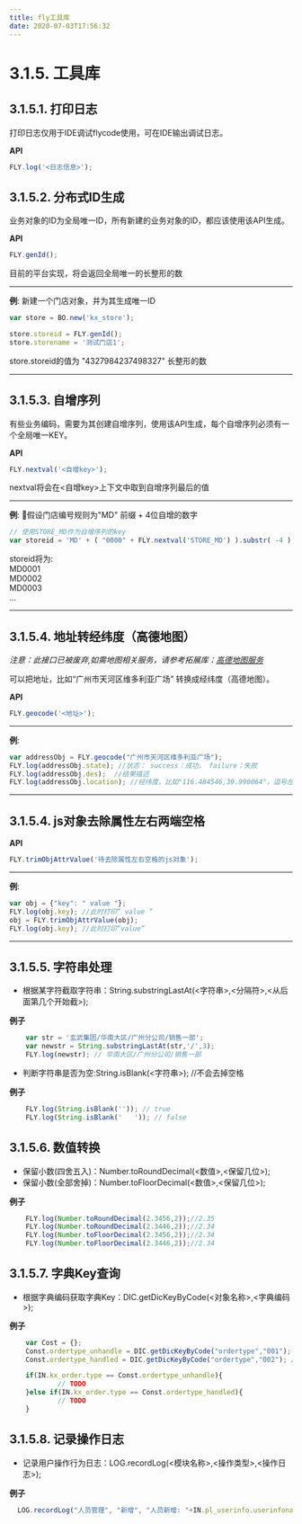 ```yaml
---
title: fly工具库
date: 2020-07-03T17:56:32
---
```


# 3.1.5. 工具库

## 3.1.5.1. 打印日志

打印日志仅用于IDE调试flycode使用，可在IDE输出调试日志。

**API**

```js
FLY.log('<日志信息>');
```

## 3.1.5.2. 分布式ID生成

业务对象的ID为全局唯一ID，所有新建的业务对象的ID，都应该使用该API生成。

**API**

```js
FLY.genId();
```

目前的平台实现，将会返回全局唯一的长整形的数

---

**例**: 新建一个门店对象，并为其生成唯一ID

```js
var store = BO.new('kx_store');

store.storeid = FLY.genId();
store.storename = '测试门店1';
```

store.storeid的值为 "4327984237498327" 长整形的数

---

## 3.1.5.3. 自增序列

有些业务编码，需要为其创建自增序列，使用该API生成，每个自增序列必须有一个全局唯一KEY。

**API**

```js
FLY.nextval('<自增key>');
```

nextval将会在<自增key>上下文中取到自增序列最后的值

---

**例**: 假设门店编号规则为"MD" 前缀 + 4位自增的数字

```js
// 使用STORE_MD作为自增序列的key
var storeid = 'MD' + ( "0000" + FLY.nextval('STORE_MD') ).substr( -4 );
```

storeid将为:  
MD0001  
MD0002  
MD0003  
...

---

## 3.1.5.4. 地址转经纬度（高德地图）

*注意：此接口已被废弃,如需地图相关服务，请参考拓展库：[高德地图服务](http://apaas.wxchina.com:8881/technology/336/)*

可以把地址，比如“广州市天河区维多利亚广场” 转换成经纬度（高德地图）。

**API**

```js
FLY.geocode('<地址>');
```

---

**例**:

```js
var addressObj = FLY.geocode("广州市天河区维多利亚广场");
FLY.log(addressObj.state); //状态： success：成功， failure：失败
FLY.log(addressObj.des);  //结果描述
FLY.log(addressObj.location); //经纬度，比如"116.484546,39.990064"，逗号左边是经度，右边是纬度
```

---

## 3.1.5.4. js对象去除属性左右两端空格

**API**

```js
FLY.trimObjAttrValue('待去除属性左右空格的js对象');
```

---

**例**:

```js
var obj = {"key": " value "};
FLY.log(obj.key); //此时打印“ value ”
obj = FLY.trimObjAttrValue(obj);
FLY.log(obj.key); //此时打印“value”
```

---

## 3.1.5.5. 字符串处理

* 根据某字符截取字符串：String.substringLastAt(<字符串>,<分隔符>,<从后面第几个开始截>);

**例子**

```js
    var str = '玄武集团/华南大区/广州分公司/销售一部';
    var newstr = String.substringLastAt(str,'/',3);
    FLY.log(newstr); // 华南大区/广州分公司/销售一部
```

* 判断字符串是否为空:String.isBlank(<字符串>); //不会去掉空格

**例子**

```js
    FLY.log(String.isBlank('')); // true
    FLY.log(String.isBlank('   ')); // false
```

## 3.1.5.6. 数值转换

* 保留小数(四舍五入)：Number.toRoundDecimal(<数值>,<保留几位>);
* 保留小数(全部舍掉)：Number.toFloorDecimal(<数值>,<保留几位>);

**例子**

```js
    FLY.log(Number.toRoundDecimal(2.3456,2));//2.35
    FLY.log(Number.toRoundDecimal(2.3446,2));//2.34
    FLY.log(Number.toFloorDecimal(2.3456,2));//2.34
    FLY.log(Number.toFloorDecimal(2.3446,2));//2.34
```

## 3.1.5.7. 字典Key查询

* 根据字典编码获取字典Key：DIC.getDicKeyByCode(<对象名称>,<字典编码>);

**例子**

```js
    var Cost = {};
    Const.ordertype_unhandle = DIC.getDicKeyByCode("ordertype","001"); // 未处理
    Const.ordertype_handled = DIC.getDicKeyByCode("ordertype","002"); // 已处理

    if(IN.kx_order.type == Const.ordertype_unhandle){
            // TODO
    }else if(IN.kx_order.type == Const.ordertype_handled){
            // TODO
    }
```

## 3.1.5.8. 记录操作日志

* 记录用户操作行为日志：LOG.recordLog(<模块名称>,<操作类型>,<操作日志>);

**例子**

```js
  LOG.recordLog("人员管理", "新增", "人员新增: "+IN.pl_userinfo.userinfoname);  
```